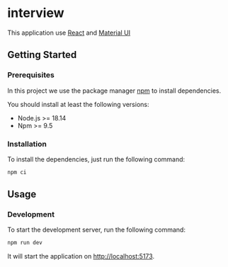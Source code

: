 # interview

This application use [React](https://react.dev/) and [Material UI](https://mui.com/)

## Getting Started

### Prerequisites

In this project we use the package manager [npm](https://www.npmjs.com/) to install dependencies.

You should install at least the following versions:

-   Node.js >= 18.14
-   Npm >= 9.5

### Installation

To install the dependencies, just run the following command:

```bash
npm ci
```

## Usage

### Development

To start the development server, run the following command:

```bash
npm run dev
```

It will start the application on [http://localhost:5173](http://localhost:5173).
